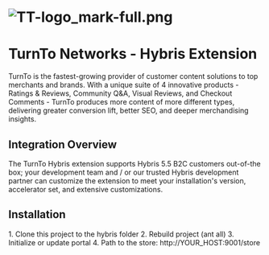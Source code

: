 <h1><img src="https://cdn.frontify.com/api/screen/thumbnail/r0srTtQ-2fgwCQ3g3YoFfE0R1Be-HlxHpphOY_mDJUEgiiJWD-toZnU1wBjTkk_rix3z6Jq6IsgrMrnY1iXmtg/370" alt="TT-logo_mark-full.png" style="display:block;margin-left:auto;margin-right:auto;"></h1>

<h1>TurnTo Networks - Hybris Extension</h1>

TurnTo is the fastest-growing provider of customer content solutions to top merchants and brands.  With a unique suite of 4 innovative products - Ratings & Reviews, Community Q&A, Visual Reviews, and Checkout Comments - TurnTo produces more content of more different types, delivering greater conversion lift, better SEO, and deeper merchandising insights.

<h2>Integration Overview</h2>

The TurnTo Hybris extension supports Hybris 5.5 B2C customers out-of-the box; your development team and / or our trusted Hybris development partner can customize the extension to meet your installation's version, accelerator set, and extensive customizations.</li>

<h2>Installation</h2>
1. Clone this project to the hybris folder
2. Rebuild project (ant all)
3. Initialize or update portal
4. Path to the store: http://YOUR_HOST:9001/store 
